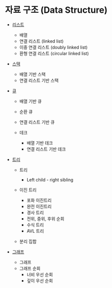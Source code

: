 # 자료 구조 (Data Structure)

- [리스트](list.md)

    - 배열
    - 연결 리스트 (linked list)
    - 이중 연결 리스트 (doubly linked list)
    - 환형 연결 리스트 (circular linked list)

- [스택](stack.md)

    - 배열 기반 스택
    - 연결 리스트 기반 스택

- [큐](queue.md)

    - 배열 기반 큐
    - 순환 큐
    - 연결 리스트 기반 큐

    - 데크
        - 배열 기반 데크
        - 연결 리스트 기반 데크

- [트리](tree.md)

    - 트리
        - Left child - right sibling

    - 이진 트리
        - 포화 이진트리
        - 완전 이진트리
        - 경사 트리
        - 전위, 중위, 후위 순회
        - 수식 트리
        - AVL 트리

    - 분리 집합

- [그래프](graph.md)

    - 그래프
    - 그래프 순회
        - 너비 우선 순회
        - 깊이 우선 순회
